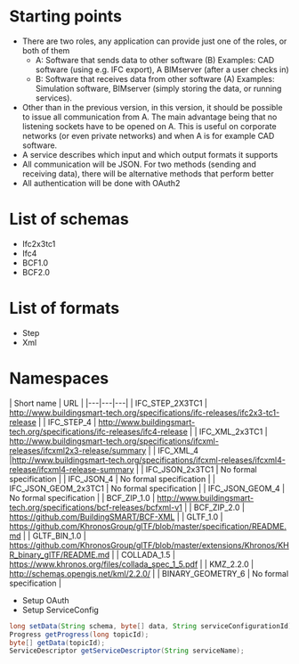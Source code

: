 # Starting points
- There are two roles, any application can provide just one of the roles, or both of them
  - A: Software that sends data to other software (B)
    Examples: CAD software (using e.g. IFC export), A BIMserver (after a user checks in)
  - B: Software that receives data from other software (A)
    Examples: Simulation software, BIMserver (simply storing the data, or running services).
- Other than in the previous version, in this version, it should be possible to issue all communication from A. The main advantage being that no listening sockets have to be opened on A. This is useful on corporate networks (or even private networks) and when A is for example CAD software.
- A service describes which input and which output formats it supports
- All communication will be JSON. For two methods (sending and receiving data), there will be alternative methods that perform better
- All authentication will be done with OAuth2

# List of schemas
- Ifc2x3tc1
- Ifc4
- BCF1.0
- BCF2.0

# List of formats
- Step
- Xml

# Namespaces

| Short name | URL |
|---|---|---|
| IFC_STEP_2X3TC1 | http://www.buildingsmart-tech.org/specifications/ifc-releases/ifc2x3-tc1-release |
| IFC_STEP_4 | http://www.buildingsmart-tech.org/specifications/ifc-releases/ifc4-release |
| IFC_XML_2x3TC1 | http://www.buildingsmart-tech.org/specifications/ifcxml-releases/ifcxml2x3-release/summary |
| IFC_XML_4 |http://www.buildingsmart-tech.org/specifications/ifcxml-releases/ifcxml4-release/ifcxml4-release-summary |
| IFC_JSON_2x3TC1 | No formal specification |
| IFC_JSON_4 | No formal specification |
| IFC_JSON_GEOM_2x3TC1 | No formal specification |
| IFC_JSON_GEOM_4 | No formal specification |
| BCF_ZIP_1.0 | http://www.buildingsmart-tech.org/specifications/bcf-releases/bcfxml-v1 |
| BCF_ZIP_2.0 | https://github.com/BuildingSMART/BCF-XML |
| GLTF_1.0 | https://github.com/KhronosGroup/glTF/blob/master/specification/README.md |
| GLTF_BIN_1.0 | https://github.com/KhronosGroup/glTF/blob/master/extensions/Khronos/KHR_binary_glTF/README.md |
| COLLADA_1.5 | https://www.khronos.org/files/collada_spec_1_5.pdf |
| KMZ_2.2.0 | http://schemas.opengis.net/kml/2.2.0/ |
| BINARY_GEOMETRY_6 | No formal specification |

- Setup OAuth
- Setup ServiceConfig
```java
long setData(String schema, byte[] data, String serviceConfigurationId);
Progress getProgress(long topicId);
byte[] getData(topicId);
ServiceDescriptor getServiceDescriptor(String serviceName);
```